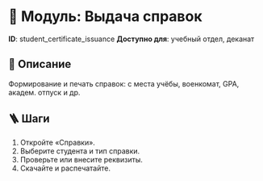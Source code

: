 # 📘 Модуль: Выдача справок
**ID**: student_certificate_issuance
**Доступно для**: учебный отдел, деканат

## 📝 Описание
Формирование и печать справок: с места учёбы, военкомат, GPA, академ. отпуск и др.

## 🪜 Шаги
1. Откройте «Справки».
2. Выберите студента и тип справки.
3. Проверьте или внесите реквизиты.
4. Скачайте и распечатайте.
